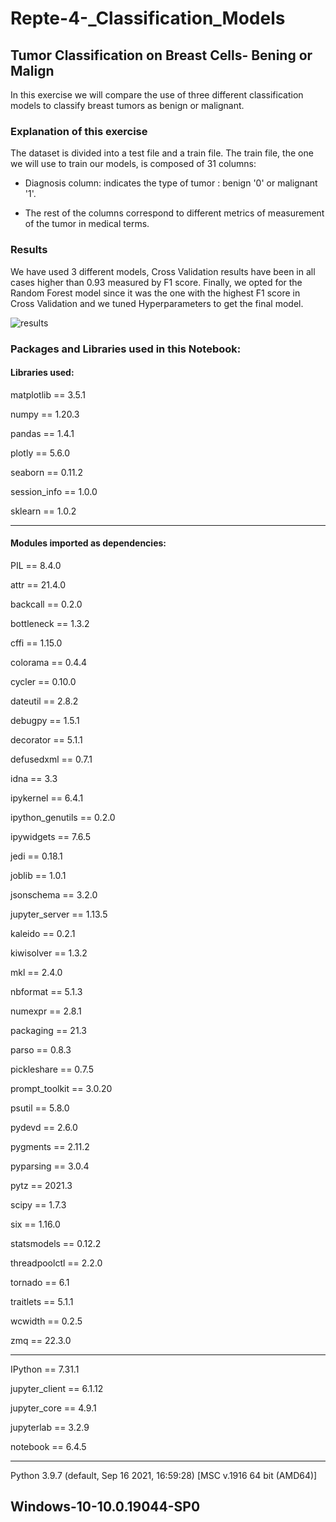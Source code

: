# Repte-4-_Classification_Models

## Tumor Classification on Breast Cells- Bening or Malign 

In this exercise we will compare the use of three different classification models to classify breast tumors as benign or malignant. 




### Explanation of this exercise

The dataset is divided into a test file and a train file.  The train file, the one we will use to train our models, is composed of 31 columns: 

+ Diagnosis column: indicates the type of tumor : benign '0' or malignant '1'. 

+ The rest of the columns correspond to different metrics of measurement of the tumor in medical terms. 


### Results

We have used 3 different models, Cross Validation results have been in all cases higher than 0.93 measured by F1 score.  Finally, we opted for the Random Forest model since it was the one with the highest F1 score in Cross Validation and we tuned Hyperparameters to get the final model. 


![results](https://user-images.githubusercontent.com/97047277/180643863-e8a208eb-1b78-4ecb-92ea-def40e6aa56c.png)


### Packages and Libraries used in this Notebook: 

#### Libraries used: 

matplotlib   ==       3.5.1

numpy        ==       1.20.3

pandas       ==       1.4.1

plotly       ==       5.6.0

seaborn      ==       0.11.2

session_info ==       1.0.0

sklearn      ==       1.0.2

-----

#### Modules imported as dependencies: 

PIL               ==          8.4.0

attr              ==          21.4.0

backcall          ==          0.2.0

bottleneck        ==          1.3.2

cffi              ==          1.15.0

colorama          ==          0.4.4

cycler            ==          0.10.0

dateutil          ==          2.8.2

debugpy           ==          1.5.1

decorator         ==          5.1.1

defusedxml        ==          0.7.1

idna              ==          3.3

ipykernel         ==          6.4.1

ipython_genutils  ==          0.2.0

ipywidgets        ==          7.6.5

jedi              ==          0.18.1

joblib            ==          1.0.1

jsonschema        ==          3.2.0

jupyter_server    ==          1.13.5

kaleido           ==          0.2.1

kiwisolver        ==          1.3.2

mkl               ==          2.4.0

nbformat          ==          5.1.3

numexpr           ==          2.8.1

packaging         ==          21.3

parso             ==          0.8.3

pickleshare       ==          0.7.5

prompt_toolkit    ==          3.0.20

psutil            ==          5.8.0

pydevd            ==          2.6.0

pygments          ==          2.11.2

pyparsing         ==          3.0.4

pytz              ==          2021.3

scipy             ==          1.7.3

six               ==          1.16.0

statsmodels       ==          0.12.2

threadpoolctl     ==          2.2.0

tornado           ==          6.1

traitlets         ==          5.1.1

wcwidth           ==          0.2.5

zmq               ==          22.3.0

-----
IPython         ==    7.31.1

jupyter_client  ==    6.1.12

jupyter_core    ==    4.9.1

jupyterlab      ==    3.2.9

notebook        ==    6.4.5

-----
Python 3.9.7 (default, Sep 16 2021, 16:59:28) [MSC v.1916 64 bit (AMD64)]


Windows-10-10.0.19044-SP0
-----



